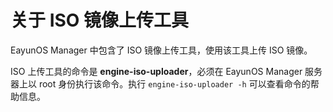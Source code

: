 # 关于 ISO 镜像上传工具

EayunOS Manager 中包含了 ISO 镜像上传工具，使用该工具上传 ISO 镜像。

ISO 上传工具的命令是 **engine-iso-uploader**，必须在 EayunOS Manager 服务器上以 root 身份执行该命令。执行 `engine-iso-uploader -h` 可以查看命令的帮助信息。

